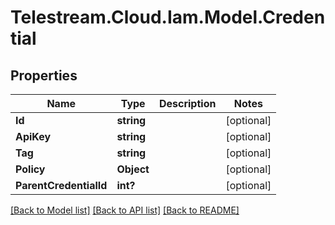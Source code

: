 # Telestream.Cloud.Iam.Model.Credential
## Properties

Name | Type | Description | Notes
------------ | ------------- | ------------- | -------------
**Id** | **string** |  | [optional] 
**ApiKey** | **string** |  | [optional] 
**Tag** | **string** |  | [optional] 
**Policy** | **Object** |  | [optional] 
**ParentCredentialId** | **int?** |  | [optional] 

[[Back to Model list]](../README.md#documentation-for-models) [[Back to API list]](../README.md#documentation-for-api-endpoints) [[Back to README]](../README.md)

